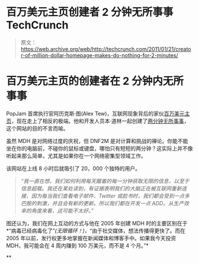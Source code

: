 # 百万美元主页创建者 2 分钟无所事事 TechCrunch

> 原文：<https://web.archive.org/web/http://techcrunch.com/2011/01/21/creator-of-million-dollar-homepage-makes-do-nothing-for-2-minutes/>

# 百万美元主页的创建者在 2 分钟内无所事事

PopJam 首席执行官阿历克斯·图(Alex Tew)，互联网现象背后的家伙[百万美元主页](https://web.archive.org/web/20230203003548/http://www.milliondollarhomepage.com/)，现在走上了相反的极端。他和开发人员本·道林一起创建了[两分钟无所事事](https://web.archive.org/web/20230203003548/http://www.donothingfor2minutes.com/)，这个网站的目的不言而喻。

虽然 MDH 是对网络过度的庆祝，但 DNF2M 是对计算和挑战的禅论。你能不能坐在你的电脑前，不碰你的鼠标或键盘，哪怕只有短短的两分钟？这实际上并不像听起来那么简单，尤其是如果你在一个网络密集型领域工作。

该网站在上线 8 小时后就吸引了 20，000 个独特的用户。

> *“我一直在想，我们如何利用每天醒着的每一分钟获取无限的信息，以至于信息超载。我还在某处读到，有证据表明我们的大脑正在被互联网重新连接，因为每当我们查看电子邮件、Twitter 或脸书时，我们都会受到一点多巴胺的刺激，并且会有新的更新。所以我们都在开发一点 ADD。从生产效率的角度来看，这可能不太好。”*

图还认为，我们在网上互动的方式与他在 2005 年创建 MDH 时的主要区别在于*“病毒已经病毒化了”*(无限循环！)，*“由于社交媒体，想法传播得更快了。而在 2005 年以前，发行权更多地掌握在新闻媒体和博客手中。如果我今天投资 MDH，我可能会在 4 周内赚到 100 万美元，而不是 4 个月。”*

**
